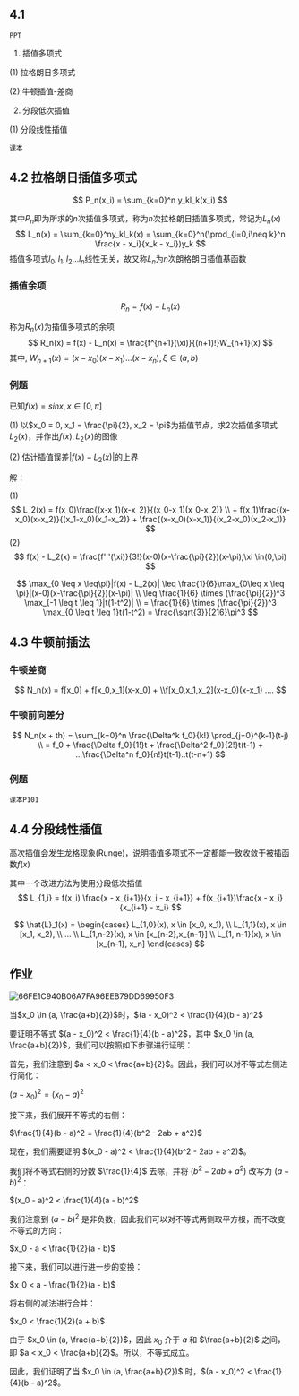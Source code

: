 ## 4.1 

`PPT`

1. 插值多项式

(1) 拉格朗日多项式

(2) 牛顿插值-差商

2. 分段低次插值

(1) 分段线性插值



`课本`

## 4.2 拉格朗日插值多项式

$$
P_n(x_i) = \sum_{k=0}^n y_kl_k(x_i)
$$

其中$P_n$即为所求的$n$次插值多项式，称为$n$次拉格朗日插值多项式，常记为$L_n(x)$
$$
L_n(x) = \sum_{k=0}^ny_kl_k(x) = \sum_{k=0}^n(\prod_{i=0,i\neq k}^n \frac{x - x_i}{x_k - x_i})y_k
$$
插值多项式$l_0, l_1, l_2...l_n$线性无关，故又称$L_n$为$n$次朗格朗日插值基函数



### 插值余项

$$
R_n = f(x) - L_n(x)
$$

称为$R_n(x)$为插值多项式的余项
$$
R_n(x) = f(x) - L_n(x) = \frac{f^{n+1}(\xi)}{(n+1)!}W_{n+1}(x)
$$
其中, $W_{n+1}(x)=(x-x_0)(x-x_1)...(x-x_n), \xi \in(a,b)$



### 例题

已知$f(x) = sinx, x \in [0, \pi]$

(1) 以$x_0 = 0, x_1 = \frac{\pi}{2}, x_2 = \pi$为插值节点，求2次插值多项式$L_2(x)$，并作出$f(x), L_2(x)$的图像

(2) 估计插值误差$|f(x) - L_2(x)|$的上界

解：

(1)
$$
L_2(x) = f(x_0)\frac{(x-x_1)(x-x_2)}{(x_0-x_1)(x_0-x_2)} \\ + f(x_1)\frac{(x-x_0)(x-x_2)}{(x_1-x_0)(x_1-x_2)} + \frac{(x-x_0)(x-x_1)}{(x_2-x_0)(x_2-x_1)}
$$
(2) 
$$
f(x) - L_2(x) = \frac{f'''(\xi)}{3!}(x-0)(x-\frac{\pi}{2})(x-\pi),\xi \in(0,\pi)
$$

$$
\max_{0 \leq x \leq\pi}|f(x) - L_2(x)| \leq \frac{1}{6}\max_{0\leq x \leq \pi}|(x-0)(x-\frac{\pi}{2})(x-\pi)| \\
\leq \frac{1}{6} \times (\frac{\pi}{2})^3 \max_{-1 \leq t \leq 1}|t(1-t^2)| \\
= \frac{1}{6} \times (\frac{\pi}{2})^3 \max_{0 \leq t \leq 1}t(1-t^2) = \frac{\sqrt{3}}{216}\pi^3
$$



## 4.3 牛顿前插法

### 牛顿差商

$$
N_n(x) = f[x_0] + f[x_0,x_1](x-x_0) + \\f[x_0,x_1,x_2](x-x_0)(x-x_1) ....
$$





### 牛顿前向差分

$$
N_n(x + th) = \sum_{k=0}^n \frac{\Delta^k f_0}{k!} \prod_{j=0}^{k-1}(t-j) \\
= f_0 + \frac{\Delta f_0}{1!}t + \frac{\Delta^2 f_0}{2!}t(t-1) + ...\frac{\Delta^n f_0}{n!}t(t-1)..t(t-n+1)
$$



### 例题 

`课本P101`



## 4.4 分段线性插值

高次插值会发生龙格现象(Runge)，说明插值多项式不一定都能一致收敛于被插函数$f(x)$

其中一个改进方法为使用分段低次插值
$$
L_{1,i} = f(x_i) \frac{x - x_{i+1}}{x_i - x_{i+1}} + f(x_{i+1})\frac{x - x_i}{x_{i+1} - x_i}
$$

$$
\hat{L}_1(x) = \begin{cases}
L_{1,0}(x), x \in [x_0, x_1), \\
L_{1,1}(x), x \in [x_1, x_2), \\
...
\\
L_{1,n-2}(x), x \in [x_{n-2},x_{n-1}] \\
L_{1, n-1}(x), x \in [x_{n-1}, x_n]
\end{cases}
$$







## 作业

![66FE1C940B06A7FA96EEB79DD69950F3](C:\Users\24248\AppData\Roaming\Tencent\TIM\Temp\66FE1C940B06A7FA96EEB79DD69950F3.jpg)



当$x_0 \in (a, \frac{a+b}{2})$时，$(a - x_0)^2 < \frac{1}{4}(b - a)^2$

要证明不等式 $(a - x_0)^2 < \frac{1}{4}(b - a)^2$，其中 $x_0 \in (a, \frac{a+b}{2})$，我们可以按照如下步骤进行证明：

首先，我们注意到 $a < x_0 < \frac{a+b}{2}$。因此，我们可以对不等式左侧进行简化：

$(a - x_0)^2 = (x_0 - a)^2$

接下来，我们展开不等式的右侧：

$\frac{1}{4}(b - a)^2 = \frac{1}{4}(b^2 - 2ab + a^2)$

现在，我们需要证明 $(x_0 - a)^2 < \frac{1}{4}(b^2 - 2ab + a^2)$。

我们将不等式右侧的分数 $\frac{1}{4}$ 去除，并将 $(b^2 - 2ab + a^2)$ 改写为 $(a - b)^2$：

$(x_0 - a)^2 < \frac{1}{4}(a - b)^2$

我们注意到 $(a - b)^2$ 是非负数，因此我们可以对不等式两侧取平方根，而不改变不等式的方向：

$x_0 - a < \frac{1}{2}(a - b)$

接下来，我们可以进行进一步的变换：

$x_0 < a - \frac{1}{2}(a - b)$

将右侧的减法进行合并：

$x_0 < \frac{1}{2}(a + b)$

由于 $x_0 \in (a, \frac{a+b}{2})$，因此 $x_0$ 介于 $a$ 和 $\frac{a+b}{2}$ 之间，即 $a < x_0 < \frac{a+b}{2}$。所以，不等式成立。

因此，我们证明了当 $x_0 \in (a, \frac{a+b}{2})$ 时，$(a - x_0)^2 < \frac{1}{4}(b - a)^2$。